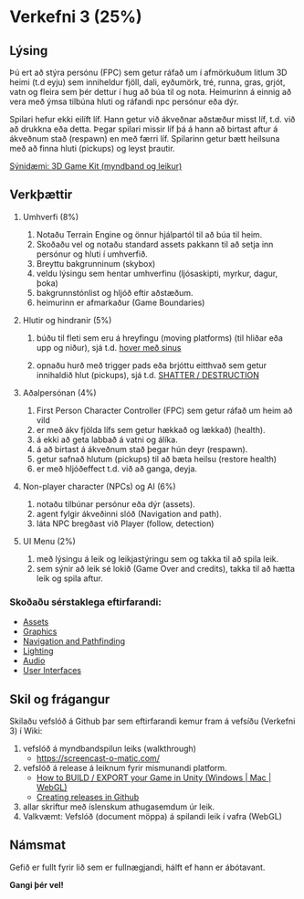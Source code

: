 # Verkefni 3 (25%)

## Lýsing

Þú ert að stýra persónu (FPC) sem getur ráfað um í afmörkuðum litlum 3D heimi (t.d eyju) sem inniheldur fjöll, dali, eyðumörk, tré, runna, gras, grjót, vatn og fleira sem þér dettur í hug að búa til og nota. Heimurinn á einnig að vera með ýmsa tilbúna hluti og ráfandi npc persónur eða dýr. 

Spilari hefur ekki eilíft líf. Hann getur við ákveðnar aðstæður misst líf, t.d. við að drukkna eða detta. Þegar spilari missir líf þá á hann að birtast aftur á ákveðnum stað (respawn) en með færri líf. Spilarinn getur bætt heilsuna með að finna hluti (pickups) og leyst þrautir.

[Sýnidæmi: 3D Game Kit (myndband og leikur)](https://learn.unity.com/tutorial/quick-start#)

## Verkþættir

1. Umhverfi (8%)
   1. Notaðu Terrain Engine og önnur hjálpartól til að búa til heim.
   1. Skoðaðu vel og notaðu standard assets pakkann til að setja inn persónur og hluti í umhverfið.
   1. Breyttu bakgrunninum (skybox)
   1. veldu lýsingu sem hentar umhverfinu (ljósaskipti, myrkur, dagur, þoka)
   1. bakgrunnstónlist og hljóð eftir aðstæðum.
   1. heimurinn er afmarkaður (Game Boundaries)
   
1. Hlutir og hindranir (5%)  
   1. búðu til fleti sem eru á hreyfingu (moving platforms) (til hliðar eða upp og niður), sjá t.d. [hover með sinus](https://www.youtube.com/watch?v=pEXdTLsEAjk)
      
   1. opnaðu hurð með trigger pads eða brjóttu eitthvað sem getur innihaldið hlut (pickups), sjá t.d. [SHATTER / DESTRUCTION](https://www.youtube.com/watch?v=EgNV0PWVaS8) 

1. Aðalpersónan (4%)
   1. First Person Character Controller (FPC) sem getur ráfað um heim að vild 
   1. er með ákv fjölda lífs sem getur hækkað og lækkað) (health).
   1. á ekki að geta labbað á vatni og álíka.
   1. á að birtast á ákveðnum stað þegar hún deyr (respawn).
   1. getur safnað hlutum (pickups) til að bæta heilsu (restore health)
   1. er með hljóðeffect t.d. við að ganga, deyja.

1. Non-player character (NPCs) og AI (6%)
   1. notaðu tilbúnar persónur eða dýr (assets).
   1. agent fylgir ákveðinni slóð (Navigation and path).
   1. láta NPC bregðast við Player (follow, detection)

1. UI Menu (2%)
   1. með lýsingu á leik og leikjastýringu sem og takka til að spila leik.
   1. sem sýnir að leik sé lokið (Game Over and credits), takka til að hætta leik og spila aftur.


### Skoðaðu sérstaklega eftirfarandi:

* [Assets](https://docs.unity3d.com/Manual/AssetWorkflow.html) 
* [Graphics](https://docs.unity3d.com/Manual/Graphics.html)
* [Navigation and Pathfinding](https://docs.unity3d.com/Manual/Navigation.html) 
* [Lighting](https://docs.unity3d.com/Manual/LightingOverview.html) 
* [Audio](https://docs.unity3d.com/Manual/Audio.html) 
* [User Interfaces](https://docs.unity3d.com/Manual/UIToolkits.html)


## Skil og frágangur
Skilaðu vefslóð á Github þar sem eftirfarandi kemur fram á vefsíðu (Verkefni 3) í Wiki:

1. vefslóð á myndbandspilun leiks (walkthrough) 
   * https://screencast-o-matic.com/
1. vefslóð á release á leiknum fyrir mismunandi platform.
   * [How to BUILD / EXPORT your Game in Unity (Windows | Mac | WebGL)](https://www.youtube.com/watch?v=7nxKAtxGSn8)
   * [Creating releases in Github](https://help.github.com/en/github/administering-a-repository/creating-releases)
1. allar skriftur með íslenskum athugasemdum úr leik.
1. Valkvæmt: Vefslóð (document möppa) á spilandi leik í vafra (WebGL)


## Námsmat
Gefið er fullt fyrir lið sem er fullnægjandi, hálft ef hann er ábótavant.

**Gangi þér vel!**
